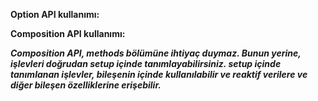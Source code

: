 **Option API kullanımı:**

<script lang="ts">
import Vue from 'vue';

export default Vue.extend({
  data() {
    return {
      rate: '0',
      isReplied: false,
      isDisabled: false
    };
  },
  methods: {
    emojiChecked() {
      if (this.rate === '0') {
        this.isDisabled = true;
      } else {
        this.isDisabled = false;
      }
    },
  },
});
</script>

**Composition API kullanımı:**

<script setup lang="ts">
import { ref, computed } from 'vue'
const rate = ref('0')
const isReplied = ref(false)
const isDisabled = ref(false)
const emojiChecked = () => {
  if (rate.value.toString() == '0') {
    isDisabled.value = true
  } else {
    isDisabled.value = false
  }
}
</script>

**_Composition API, methods bölümüne ihtiyaç duymaz. Bunun yerine, işlevleri doğrudan setup içinde tanımlayabilirsiniz. setup içinde tanımlanan işlevler, bileşenin içinde kullanılabilir ve reaktif verilere ve diğer bileşen özelliklerine erişebilir._**
